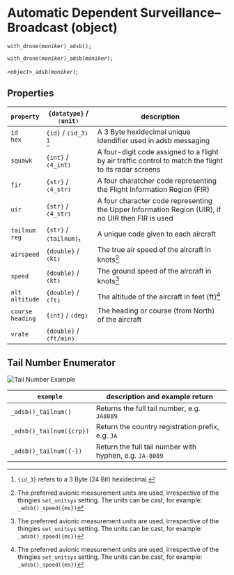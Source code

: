 # Automatic Dependent Surveillance–Broadcast (object) 


`with_drone(`*`moniker`*`)_adsb();`

`with_drone(`*`moniker`*`)_adsb(`*`moniker`*`);`

*`<object>`*`_adsb(`*`moniker`*`)`;

## Properties

| `property` | `{datatype}` / `❬unit❭` | description |
| --- | --- | --- |
| `id`<br>`hex` | `{id}` / `❬id_3❭`[^3btyehex] | A 3 Byte hexidecimal unique idendifier used in adsb messaging |
| `squawk` | `{int}` / `❬4_int❭` | A four-digit code assigned to a flight by air traffic control to match the flight to its radar screens |
| `fir` | `{str}` / `❬4_str❭` | A four charatcher code representing the Flight Information Region (FIR) |
| `uir` | `{str}` / `❬4_str❭` | A four character code representing the Upper Information Region (UIR), if no UIR then FIR is used |
| `tailnum`<br>`reg` | `{str}` / `❬tailnum❭`[₁](#tne) | A unique code given to each aircraft |
| `airspeed` | `{double}` / `❬kt❭` | The true air speed of the aircraft in knots[^avionicmeasurements] |
| `speed` | `{double}` / `❬kt❭` | The ground speed of the aircraft in knots[^avionicmeasurements] |
| `alt`<br>`altitude` | `{double}` / `❬ft❭` | The altitude of the aircraft in feet {ft}[^avionicmeasurements] |
| `course`<br>`heading` | `{int}` / `❬deg❭` | The heading or course (from North) of the aircraft |
| `vrate` | `{double}` / `❬ft/min❭`




<a name="tne"></a>
## Tail Number Enumerator 

![Tail Number Example](https://upload.wikimedia.org/wikipedia/commons/thumb/e/e5/JAL_B747-400%28JA8089%29_%285481514185%29.jpg/220px-JAL_B747-400%28JA8089%29_%285481514185%29.jpg "JA8089")

| `example` | description and example return |
| --- | --- |
| `_adsb()_tailnum()` | Returns the full tail number, e.g. `JA8089` |
| `_adsb()_tailnum({crp})` | Return the country registration prefix, e.g. `JA` |
| `_adsb()_tailnum({-})` | Return the full tail number with hyphen, e.g. `JA-8089` |




[^3btyehex]: `{id_3}` refers to a 3 Byte (24 Bit) hexidecimal.
[^avionicmeasurements]: The preferred avionic measurement units are used, irrespective of the thingies `set_unitsys` setting. The units can be cast, for example: `_adsb()_speed({ms})`